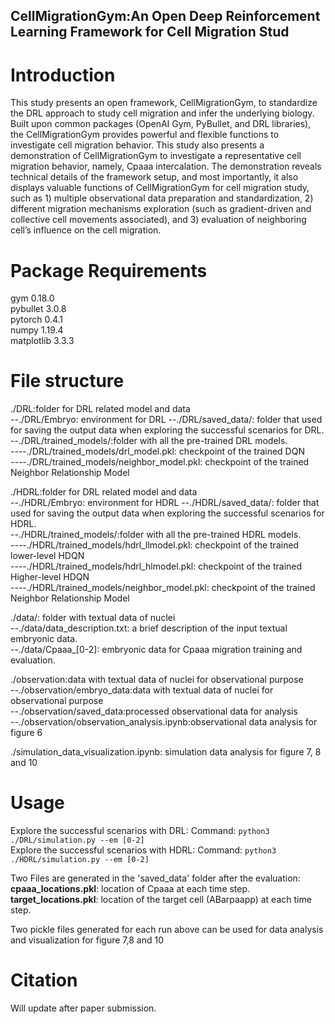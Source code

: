 ## CellMigrationGym:An Open Deep Reinforcement Learning Framework for Cell Migration Stud

# Introduction <br />
This study presents an open framework, CellMigrationGym, to standardize  the DRL approach to study cell migration and infer the underlying biology. Built upon common packages (OpenAI Gym, PyBullet, and DRL libraries), the CellMigrationGym provides powerful and flexible functions to investigate cell migration behavior. This study also presents a demonstration of CellMigrationGym to investigate a representative cell migration behavior, namely, Cpaaa intercalation. The demonstration reveals technical details of the framework setup, and most importantly, it also displays valuable functions of CellMigrationGym for cell migration study, such as 1) multiple observational data preparation and standardization, 2) different migration mechanisms exploration (such as gradient-driven and collective cell movements associated), and 3) evaluation of neighboring cell’s influence on the cell migration.

# Package Requirements <br />
gym                       0.18.0 <br />
pybullet                  3.0.8<br />
pytorch                   0.4.1 <br />
numpy                     1.19.4<br />
matplotlib                3.3.3<br />

# File structure<br />
./DRL:folder for DRL related model and data<br />
--./DRL/Embryo: environment for DRL
--./DRL/saved_data/: folder that used for saving the output data when exploring the successful scenarios for DRL.<br />
--./DRL/trained_models/:folder with all the pre-trained DRL models.<br />
----./DRL/trained_models/drl_model.pkl: checkpoint of the trained DQN<br />
----./DRL/trained_models/neighbor_model.pkl: checkpoint of the trained Neighbor Relationship Model<br />

./HDRL:folder for DRL related model and data<br />
--./HDRL/Embryo: environment for HDRL
--./HDRL/saved_data/: folder that used for saving the output data when exploring the successful scenarios for HDRL.<br />
--./HDRL/trained_models/:folder with all the pre-trained HDRL models.<br />
----./HDRL/trained_models/hdrl_llmodel.pkl: checkpoint of the trained lower-level HDQN<br />
----./HDRL/trained_models/hdrl_hlmodel.pkl: checkpoint of the trained Higher-level HDQN<br />
----./HDRL/trained_models/neighbor_model.pkl: checkpoint of the trained Neighbor Relationship Model<br />

./data/: folder with textual data of nuclei<br />
--./data/data_description.txt: a brief description of the input textual embryonic data.<br />
--./data/Cpaaa_[0-2]: embryonic data for Cpaaa migration training and evaluation.<br />

./observation:data with textual data of nuclei for observational purpose<br />
--./observation/embryo_data:data with textual data of nuclei for observational purpose<br />
--./observation/saved_data:processed observational data for analysis<br />
--./observation/observation_analysis.ipynb:observational data analysis for figure 6<br />

./simulation_data_visualization.ipynb: simulation data analysis for figure 7, 8 and 10<br />

# Usage <br />
Explore the successful scenarios with DRL: Command: ```python3 ./DRL/simulation.py --em [0-2]```<br />
Explore the successful scenarios with HDRL: Command: ```python3 ./HDRL/simulation.py --em [0-2]```<br />

Two Files are generated in the 'saved_data' folder after the evaluation:<br />
**cpaaa_locations.pkl**: location of Cpaaa at each time step.<br />
**target_locations.pkl**: location of the target cell (ABarpaapp) at each time step.<br />

Two pickle files generated for each run above can be used for data analysis and visualization for figure 7,8 and 10

# Citation <br />
Will update after paper submission.
